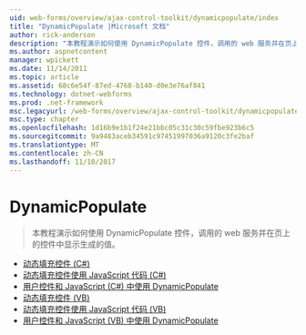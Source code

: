 ```yaml
---
uid: web-forms/overview/ajax-control-toolkit/dynamicpopulate/index
title: "DynamicPopulate |Microsoft 文档"
author: rick-anderson
description: "本教程演示如何使用 DynamicPopulate 控件，调用的 web 服务并在页上的控件中显示生成的值。"
ms.author: aspnetcontent
manager: wpickett
ms.date: 11/14/2011
ms.topic: article
ms.assetid: 68c6e54f-87ed-4768-b140-d0e3e76af841
ms.technology: dotnet-webforms
ms.prod: .net-framework
msc.legacyurl: /web-forms/overview/ajax-control-toolkit/dynamicpopulate
msc.type: chapter
ms.openlocfilehash: 1d16b9e1b1f24e21bbc05c31c30c59fbe923b6c5
ms.sourcegitcommit: 9a9483aceb34591c97451997036a9120c3fe2baf
ms.translationtype: MT
ms.contentlocale: zh-CN
ms.lasthandoff: 11/10/2017
---
```

<a name="dynamicpopulate"></a>DynamicPopulate
====================
> 本教程演示如何使用 DynamicPopulate 控件，调用的 web 服务并在页上的控件中显示生成的值。


- [动态填充控件 (C#)](dynamically-populating-a-control-cs.md)
- [动态填充控件使用 JavaScript 代码 (C#)](dynamically-populating-a-control-using-javascript-code-cs.md)
- [用户控件和 JavaScript (C#) 中使用 DynamicPopulate](using-dynamicpopulate-with-a-user-control-and-javascript-cs.md)
- [动态填充控件 (VB)](dynamically-populating-a-control-vb.md)
- [动态填充控件使用 JavaScript 代码 (VB)](dynamically-populating-a-control-using-javascript-code-vb.md)
- [用户控件和 JavaScript (VB) 中使用 DynamicPopulate](using-dynamicpopulate-with-a-user-control-and-javascript-vb.md)
